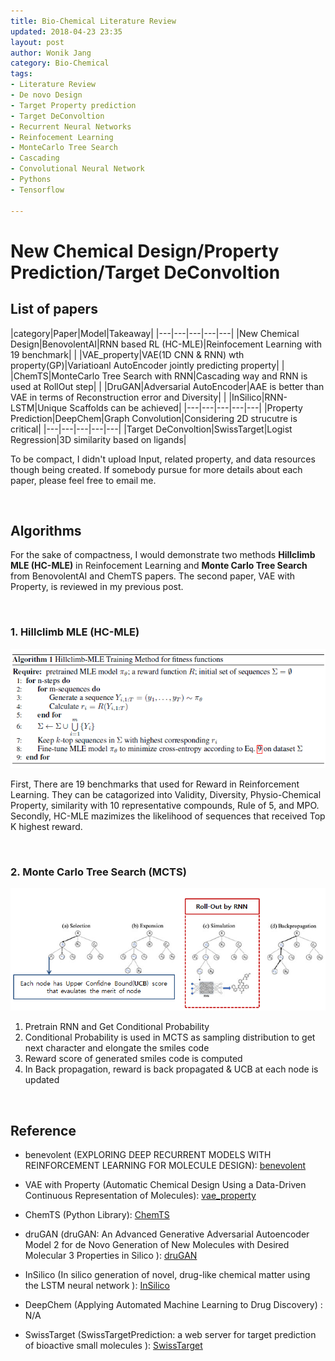 ```yaml
---
title: Bio-Chemical Literature Review
updated: 2018-04-23 23:35
layout: post
author: Wonik Jang
category: Bio-Chemical
tags:
- Literature Review
- De novo Design
- Target Property prediction
- Target DeConvoltion
- Recurrent Neural Networks
- Reinfocement Learning
- MonteCarlo Tree Search
- Cascading
- Convolutional Neural Network
- Pythons
- Tensorflow

---
```



# **New Chemical Design/Property Prediction/Target DeConvoltion**

## **List of papers**

|category|Paper|Model|Takeaway|
|---|---|---|---|---|
|New Chemical Design|BenovolentAI|RNN based RL (HC-MLE)|Reinfocement Learning with 19 benchmark|
|                   |VAE_property|VAE(1D CNN & RNN) wth property(GP)|Variatioanl AutoEncoder jointly predicting property|
|                   |ChemTS|MonteCarlo Tree Search with RNN|Cascading way and RNN is used at RollOut step|
|                   |DruGAN|Adversarial AutoEncoder|AAE is better than VAE in terms of Reconstruction error and Diversity|
|                   |InSilico|RNN-LSTM|Unique Scaffolds can be achieved|
|---|---|---|---|---|
|Property Prediction|DeepChem|Graph Convolution|Considering 2D strucutre is critical|
|---|---|---|---|---|
|Target DeConvoltion|SwissTarget|Logist Regression|3D similarity based on ligands|



To be compact, I didn't upload Input, related property, and data resources though being created.
If somebody pursue for more details about each paper, please feel free to email me.

<br/>

## **Algorithms**

For the sake of compactness, I would demonstrate two methods **Hillclimb MLE (HC-MLE)** in Reinfocement Learning and **Monte Carlo Tree Search** from BenovolentAI and ChemTS papers. The second paper, VAE with Property, is reviewed in my previous post.

<br/>


### 1. **Hillclimb MLE (HC-MLE)**

![beno_mle_algorithm](/result_images/beno_mle_algorithm.PNG  "beno_mle_algorithm")

First, There are 19 benchmarks that used for Reward in Reinforcement Learning. They can be catagorized into Validity, Diversity, Physio-Chemical Property, similarity with 10 representative compounds, Rule of 5, and MPO.
Secondly, HC-MLE mazimizes the likelihood of sequences that received Top K highest reward.

<br/>

### 2. **Monte Carlo Tree Search (MCTS)**

![chemts_procedure](/result_images/chemts_procedure.PNG  "chemts_procedure")

1. Pretrain RNN and Get Conditional Probability
2. Conditional Probability is used in MCTS as sampling distribution to get next character and elongate the smiles code
3. Reward score of generated smiles code is computed
4. In Back propagation, reward is back propagated & UCB at each node is updated


<br/>


## **Reference**


- benevolent (EXPLORING DEEP RECURRENT MODELS WITH REINFORCEMENT LEARNING FOR MOLECULE DESIGN): [benevolent][benevolent]

[benevolent]:https://openreview.net/pdf?id=HkcTe-bR-

- VAE with Property (Automatic Chemical Design Using a Data-Driven Continuous Representation of Molecules): [vae_property][vae_property]

[vae_property]:https://pubs.acs.org/doi/abs/10.1021/acscentsci.7b00572

- ChemTS (Python Library): [ChemTS][ChemTS]

[ChemTS]:https://arxiv.org/abs/1710.00616

- druGAN (druGAN: An Advanced Generative Adversarial Autoencoder Model 2 for de Novo Generation of New Molecules with Desired Molecular 3 Properties in Silico ): [druGAN][druGAN]

[druGAN]:https://pubs.acs.org/doi/abs/10.1021/acs.molpharmaceut.7b00346

- InSilico (In silico generation of novel, drug-like chemical matter using the LSTM neural network ): [InSilico][InSilico]

[InSilico]:https://pdfs.semanticscholar.org/5463/d9356e5a149ecf2e70362b0f47bd1dc28ddc.pdf

- DeepChem (Applying Automated Machine Learning to Drug Discovery) : N/A

- SwissTarget (SwissTargetPrediction: a web server for target prediction of bioactive small molecules ): [SwissTarget][SwissTarget]

[SwissTarget]:https://www.ncbi.nlm.nih.gov/pubmed/24792161
